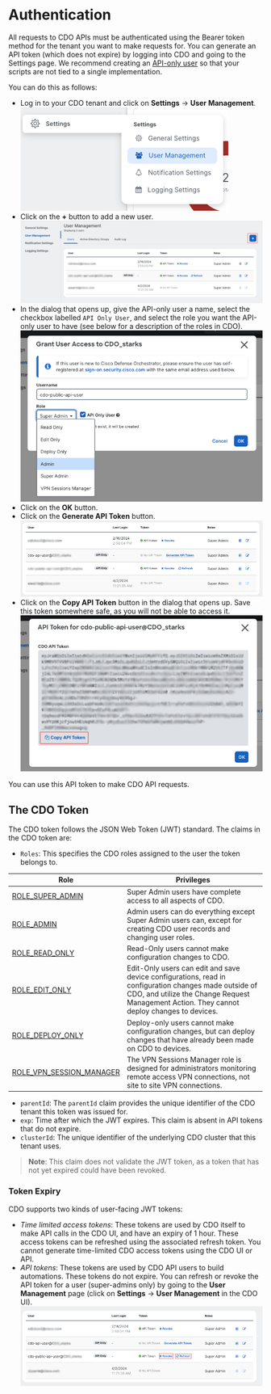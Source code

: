 # Authentication

All requests to CDO APIs must be authenticated using the Bearer token method for the tenant you want to make requests for. You can generate an API token (which does not expire) by logging into CDO and going to the Settings page. We recommend creating an [API-only user](https://docs.defenseorchestrator.com/c-secure-device-connector-sdc.html#!t-create-api-only-users.html) so that your scripts are not tied to a single implementation.

You can do this as follows:

- Log in to your CDO tenant and click on **Settings** -> **User Management**.
![img](../images/user-management-menu-item.png)
- Click on the **+** button to add a new user.
![img](../images/add-user.png)
- In the dialog that opens up, give the API-only user a name, select the checkbox labelled `API Only User`, and select the role you want the API-only user to have (see below for a description of the roles in CDO).
![img](../images/add-user-dialog.png)
- Click on the **OK** button.
- Click on the **Generate API Token** button.
![img](../images/generate-api-token.png)
- Click on the **Copy API Token** button in the dialog that opens up. Save this token somewhere safe, as you will not be able to access it. 
![img](../images/copy-api-token.png)

You can use this API token to make CDO API requests.

## The CDO Token

The CDO token follows the JSON Web Token (JWT) standard. The claims in the CDO token are:
- `Roles`: This specifies the CDO roles assigned to the user the token belongs to.

| Role | Privileges |
| ---- | ---------- |
| [ROLE_SUPER_ADMIN](https://edge.us.cdo.cisco.com/content/docs/index.html#!c-super-admin-role.html) | Super Admin users have complete access to all aspects of CDO. |
| [ROLE_ADMIN](https://edge.us.cdo.cisco.com/content/docs/index.html#!c-admin-role.html) | Admin users can do everything except Super Admin users can, except for creating CDO user records and changing user roles. |
| [ROLE_READ_ONLY](https://edge.us.cdo.cisco.com/content/docs/index.html#!c-read-only-role.html) | Read-Only users cannot make configuration changes to CDO. |
| [ROLE_EDIT_ONLY](https://edge.us.cdo.cisco.com/content/docs/index.html#!c-edit-only-role.html) | Edit-Only users can edit and save device configurations, read in configuration changes made outside of CDO, and utilize the Change Request Management Action. They cannot deploy changes to devices. |
| [ROLE_DEPLOY_ONLY](https://edge.us.cdo.cisco.com/content/docs/index.html#!c-deploy-only-role.html) | Deploy-only users cannot make configuration changes, but can deploy changes that have already been made on CDO to devices. |
| [ROLE_VPN_SESSION_MANAGER](https://edge.us.cdo.cisco.com/content/docs/index.html#!c-vpn-sessions-manager-role.html) | The VPN Sessions Manager role is designed for administrators monitoring remote access VPN connections, not site to site VPN connections. | 

- `parentId`: The `parentId` claim provides the unique identifier of the CDO tenant this token was issued for.
- `exp`: Time after which the JWT expires. This claim is absent in API tokens that do not expire. 
- `clusterId`: The unique identifier of the underlying CDO cluster that this tenant uses.

>**Note**:
This claim does not validate the JWT token, as a token that has not yet expired could have been revoked.


### Token Expiry

CDO supports two kinds of user-facing JWT tokens:
- *Time limited access tokens*: These tokens are used by CDO itself to make API calls in the CDO UI, and have an expiry of 1 hour. These access tokens can be refreshed using the associated refresh token. You cannot generate time-limited CDO access tokens using the CDO UI or API.
- *API tokens*: These tokens are used by CDO API users to build automations. These tokens do not expire. You can refresh or revoke the API token for a user (super-admins only) by going to the **User Management** page (click on **Settings** -> **User Management** in the CDO UI).
![img](../images/revoke-refresh-api-token.png)
